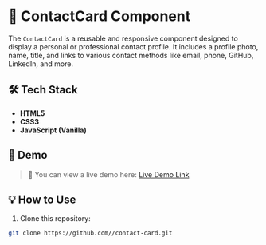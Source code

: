 # 📇 ContactCard Component

The `ContactCard` is a reusable and responsive component designed to display a personal or professional contact profile. It includes a profile photo, name, title, and links to various contact methods like email, phone, GitHub, LinkedIn, and more.

## 🛠 Tech Stack

- **HTML5**
- **CSS3**
- **JavaScript (Vanilla)**

## 🚀 Demo

> 📍 You can view a live demo here: [Live Demo Link](https://ycom)

## 💡 How to Use

1. Clone this repository:

```bash
git clone https://github.com//contact-card.git
